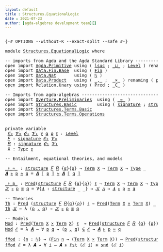 ```yaml
---
layout: default
title : Structures.EquationalLogic
date : 2021-07-23
author: [agda-algebras development team][]
---
```


<pre class="Agda">

<a id="136" class="Symbol">{-#</a> <a id="140" class="Keyword">OPTIONS</a> <a id="148" class="Pragma">--without-K</a> <a id="160" class="Pragma">--exact-split</a> <a id="174" class="Pragma">--safe</a> <a id="181" class="Symbol">#-}</a>

<a id="186" class="Keyword">module</a> <a id="193" href="Structures.EquationalLogic.html" class="Module">Structures.EquationalLogic</a> <a id="220" class="Keyword">where</a>

<a id="227" class="Comment">-- imports from Agda and the Agda Standard Library -------------------------------------------</a>
<a id="322" class="Keyword">open</a> <a id="327" class="Keyword">import</a> <a id="334" href="Agda.Primitive.html" class="Module">Agda.Primitive</a> <a id="349" class="Keyword">using</a> <a id="355" class="Symbol">(</a> <a id="357" href="Agda.Primitive.html#780" class="Primitive">lsuc</a> <a id="362" class="Symbol">;</a> <a id="364" href="Agda.Primitive.html#810" class="Primitive Operator">_⊔_</a> <a id="368" class="Symbol">;</a> <a id="370" href="Agda.Primitive.html#597" class="Postulate">Level</a> <a id="376" class="Symbol">)</a> <a id="378" class="Keyword">renaming</a> <a id="387" class="Symbol">(</a> <a id="389" href="Agda.Primitive.html#326" class="Primitive">Set</a> <a id="393" class="Symbol">to</a> <a id="396" class="Primitive">Type</a> <a id="401" class="Symbol">)</a>
<a id="403" class="Keyword">open</a> <a id="408" class="Keyword">import</a> <a id="415" href="Data.Fin.Base.html" class="Module">Data.Fin.Base</a>  <a id="430" class="Keyword">using</a> <a id="436" class="Symbol">(</a> <a id="438" href="Data.Fin.Base.html#1126" class="Datatype">Fin</a> <a id="442" class="Symbol">)</a>
<a id="444" class="Keyword">open</a> <a id="449" class="Keyword">import</a> <a id="456" href="Data.Nat.html" class="Module">Data.Nat</a>       <a id="471" class="Keyword">using</a> <a id="477" class="Symbol">(</a> <a id="479" href="Agda.Builtin.Nat.html#192" class="Datatype">ℕ</a> <a id="481" class="Symbol">)</a>
<a id="483" class="Keyword">open</a> <a id="488" class="Keyword">import</a> <a id="495" href="Data.Product.html" class="Module">Data.Product</a>   <a id="510" class="Keyword">using</a> <a id="516" class="Symbol">(</a> <a id="518" href="Agda.Builtin.Sigma.html#236" class="InductiveConstructor Operator">_,_</a> <a id="522" class="Symbol">;</a>  <a id="525" href="Data.Product.html#1167" class="Function Operator">_×_</a> <a id="529" class="Symbol">)</a> <a id="531" class="Keyword">renaming</a> <a id="540" class="Symbol">(</a> <a id="542" href="Agda.Builtin.Sigma.html#252" class="Field">proj₁</a> <a id="548" class="Symbol">to</a> <a id="551" class="Field">fst</a> <a id="555" class="Symbol">;</a> <a id="557" href="Agda.Builtin.Sigma.html#264" class="Field">proj₂</a> <a id="563" class="Symbol">to</a> <a id="566" class="Field">snd</a> <a id="570" class="Symbol">)</a>
<a id="572" class="Keyword">open</a> <a id="577" class="Keyword">import</a> <a id="584" href="Relation.Unary.html" class="Module">Relation.Unary</a> <a id="599" class="Keyword">using</a> <a id="605" class="Symbol">(</a> <a id="607" href="Relation.Unary.html#1101" class="Function">Pred</a> <a id="612" class="Symbol">;</a> <a id="614" href="Relation.Unary.html#1523" class="Function Operator">_∈_</a> <a id="618" class="Symbol">)</a>

<a id="621" class="Comment">-- Imports from agda-algebras --------------------------------------</a>
<a id="690" class="Keyword">open</a> <a id="695" class="Keyword">import</a> <a id="702" href="Overture.Preliminaries.html" class="Module">Overture.Preliminaries</a>  <a id="726" class="Keyword">using</a> <a id="732" class="Symbol">(</a> <a id="734" href="Overture.Preliminaries.html#9422" class="Function Operator">_≈_</a> <a id="738" class="Symbol">)</a>
<a id="740" class="Keyword">open</a> <a id="745" class="Keyword">import</a> <a id="752" href="Structures.Basic.html" class="Module">Structures.Basic</a>        <a id="776" class="Keyword">using</a> <a id="782" class="Symbol">(</a> <a id="784" href="Structures.Basic.html#1124" class="Record">signature</a> <a id="794" class="Symbol">;</a> <a id="796" href="Structures.Basic.html#1458" class="Record">structure</a> <a id="806" class="Symbol">;</a> <a id="808" href="Structures.Basic.html#2090" class="Function Operator">_ᵒ_</a> <a id="812" class="Symbol">)</a>
<a id="814" class="Keyword">open</a> <a id="819" class="Keyword">import</a> <a id="826" href="Structures.Terms.Basic.html" class="Module">Structures.Terms.Basic</a>
<a id="849" class="Keyword">open</a> <a id="854" class="Keyword">import</a> <a id="861" href="Structures.Terms.Operations.html" class="Module">Structures.Terms.Operations</a>


<a id="891" class="Keyword">private</a> <a id="899" class="Keyword">variable</a>
 <a id="909" href="Structures.EquationalLogic.html#909" class="Generalizable">𝓞₀</a> <a id="912" href="Structures.EquationalLogic.html#912" class="Generalizable">𝓥₀</a> <a id="915" href="Structures.EquationalLogic.html#915" class="Generalizable">𝓞₁</a> <a id="918" href="Structures.EquationalLogic.html#918" class="Generalizable">𝓥₁</a> <a id="921" href="Structures.EquationalLogic.html#921" class="Generalizable">χ</a> <a id="923" href="Structures.EquationalLogic.html#923" class="Generalizable">α</a> <a id="925" href="Structures.EquationalLogic.html#925" class="Generalizable">ρ</a> <a id="927" href="Structures.EquationalLogic.html#927" class="Generalizable">ℓ</a> <a id="929" class="Symbol">:</a> <a id="931" href="Agda.Primitive.html#597" class="Postulate">Level</a>
 <a id="938" href="Structures.EquationalLogic.html#938" class="Generalizable">𝐹</a> <a id="940" class="Symbol">:</a> <a id="942" href="Structures.Basic.html#1124" class="Record">signature</a> <a id="952" href="Structures.EquationalLogic.html#909" class="Generalizable">𝓞₀</a> <a id="955" href="Structures.EquationalLogic.html#912" class="Generalizable">𝓥₀</a>
 <a id="959" href="Structures.EquationalLogic.html#959" class="Generalizable">𝑅</a> <a id="961" class="Symbol">:</a> <a id="963" href="Structures.Basic.html#1124" class="Record">signature</a> <a id="973" href="Structures.EquationalLogic.html#915" class="Generalizable">𝓞₁</a> <a id="976" href="Structures.EquationalLogic.html#918" class="Generalizable">𝓥₁</a>
 <a id="980" href="Structures.EquationalLogic.html#980" class="Generalizable">X</a> <a id="982" class="Symbol">:</a> <a id="984" href="Structures.EquationalLogic.html#396" class="Primitive">Type</a> <a id="989" href="Structures.EquationalLogic.html#921" class="Generalizable">χ</a>

<a id="992" class="Comment">-- Entailment, equational theories, and models</a>

<a id="_⊧_≈_"></a><a id="1040" href="Structures.EquationalLogic.html#1040" class="Function Operator">_⊧_≈_</a> <a id="1046" class="Symbol">:</a> <a id="1048" href="Structures.Basic.html#1458" class="Record">structure</a> <a id="1058" href="Structures.EquationalLogic.html#938" class="Generalizable">𝐹</a> <a id="1060" href="Structures.EquationalLogic.html#959" class="Generalizable">𝑅</a> <a id="1062" class="Symbol">{</a><a id="1063" href="Structures.EquationalLogic.html#923" class="Generalizable">α</a><a id="1064" class="Symbol">}{</a><a id="1066" href="Structures.EquationalLogic.html#925" class="Generalizable">ρ</a><a id="1067" class="Symbol">}</a> <a id="1069" class="Symbol">→</a> <a id="1071" href="Structures.Terms.Basic.html#443" class="Datatype">Term</a> <a id="1076" href="Structures.EquationalLogic.html#980" class="Generalizable">X</a> <a id="1078" class="Symbol">→</a> <a id="1080" href="Structures.Terms.Basic.html#443" class="Datatype">Term</a> <a id="1085" href="Structures.EquationalLogic.html#980" class="Generalizable">X</a> <a id="1087" class="Symbol">→</a> <a id="1089" href="Structures.EquationalLogic.html#396" class="Primitive">Type</a> <a id="1094" class="Symbol">_</a>
<a id="1096" href="Structures.EquationalLogic.html#1096" class="Bound">𝑨</a> <a id="1098" href="Structures.EquationalLogic.html#1040" class="Function Operator">⊧</a> <a id="1100" href="Structures.EquationalLogic.html#1100" class="Bound">p</a> <a id="1102" href="Structures.EquationalLogic.html#1040" class="Function Operator">≈</a> <a id="1104" href="Structures.EquationalLogic.html#1104" class="Bound">q</a> <a id="1106" class="Symbol">=</a> <a id="1108" href="Structures.EquationalLogic.html#1096" class="Bound">𝑨</a> <a id="1110" href="Structures.Terms.Operations.html#1197" class="Function Operator">⟦</a> <a id="1112" href="Structures.EquationalLogic.html#1100" class="Bound">p</a> <a id="1114" href="Structures.Terms.Operations.html#1197" class="Function Operator">⟧</a> <a id="1116" href="Overture.Preliminaries.html#9422" class="Function Operator">≈</a> <a id="1118" href="Structures.EquationalLogic.html#1096" class="Bound">𝑨</a> <a id="1120" href="Structures.Terms.Operations.html#1197" class="Function Operator">⟦</a> <a id="1122" href="Structures.EquationalLogic.html#1104" class="Bound">q</a> <a id="1124" href="Structures.Terms.Operations.html#1197" class="Function Operator">⟧</a>

<a id="_⊧_≋_"></a><a id="1127" href="Structures.EquationalLogic.html#1127" class="Function Operator">_⊧_≋_</a> <a id="1133" class="Symbol">:</a> <a id="1135" href="Relation.Unary.html#1101" class="Function">Pred</a><a id="1139" class="Symbol">(</a><a id="1140" href="Structures.Basic.html#1458" class="Record">structure</a> <a id="1150" href="Structures.EquationalLogic.html#938" class="Generalizable">𝐹</a> <a id="1152" href="Structures.EquationalLogic.html#959" class="Generalizable">𝑅</a> <a id="1154" class="Symbol">{</a><a id="1155" href="Structures.EquationalLogic.html#923" class="Generalizable">α</a><a id="1156" class="Symbol">}{</a><a id="1158" href="Structures.EquationalLogic.html#925" class="Generalizable">ρ</a><a id="1159" class="Symbol">})</a> <a id="1162" href="Structures.EquationalLogic.html#927" class="Generalizable">ℓ</a> <a id="1164" class="Symbol">→</a> <a id="1166" href="Structures.Terms.Basic.html#443" class="Datatype">Term</a> <a id="1171" href="Structures.EquationalLogic.html#980" class="Generalizable">X</a> <a id="1173" class="Symbol">→</a> <a id="1175" href="Structures.Terms.Basic.html#443" class="Datatype">Term</a> <a id="1180" href="Structures.EquationalLogic.html#980" class="Generalizable">X</a> <a id="1182" class="Symbol">→</a> <a id="1184" href="Structures.EquationalLogic.html#396" class="Primitive">Type</a> <a id="1189" class="Symbol">_</a>
<a id="1191" href="Structures.EquationalLogic.html#1191" class="Bound">𝒦</a> <a id="1193" href="Structures.EquationalLogic.html#1127" class="Function Operator">⊧</a> <a id="1195" href="Structures.EquationalLogic.html#1195" class="Bound">p</a> <a id="1197" href="Structures.EquationalLogic.html#1127" class="Function Operator">≋</a> <a id="1199" href="Structures.EquationalLogic.html#1199" class="Bound">q</a> <a id="1201" class="Symbol">=</a> <a id="1203" class="Symbol">∀{</a><a id="1205" href="Structures.EquationalLogic.html#1205" class="Bound">𝑨</a> <a id="1207" class="Symbol">:</a> <a id="1209" href="Structures.Basic.html#1458" class="Record">structure</a> <a id="1219" class="Symbol">_</a> <a id="1221" class="Symbol">_}</a> <a id="1224" class="Symbol">→</a> <a id="1226" href="Structures.EquationalLogic.html#1191" class="Bound">𝒦</a> <a id="1228" href="Structures.EquationalLogic.html#1205" class="Bound">𝑨</a> <a id="1230" class="Symbol">→</a> <a id="1232" href="Structures.EquationalLogic.html#1205" class="Bound">𝑨</a> <a id="1234" href="Structures.EquationalLogic.html#1040" class="Function Operator">⊧</a> <a id="1236" href="Structures.EquationalLogic.html#1195" class="Bound">p</a> <a id="1238" href="Structures.EquationalLogic.html#1040" class="Function Operator">≈</a> <a id="1240" href="Structures.EquationalLogic.html#1199" class="Bound">q</a>

<a id="1243" class="Comment">-- Theories</a>
<a id="Th"></a><a id="1255" href="Structures.EquationalLogic.html#1255" class="Function">Th</a> <a id="1258" class="Symbol">:</a> <a id="1260" href="Relation.Unary.html#1101" class="Function">Pred</a> <a id="1265" class="Symbol">(</a><a id="1266" href="Structures.Basic.html#1458" class="Record">structure</a> <a id="1276" href="Structures.EquationalLogic.html#938" class="Generalizable">𝐹</a> <a id="1278" href="Structures.EquationalLogic.html#959" class="Generalizable">𝑅</a><a id="1279" class="Symbol">{</a><a id="1280" href="Structures.EquationalLogic.html#923" class="Generalizable">α</a><a id="1281" class="Symbol">}{</a><a id="1283" href="Structures.EquationalLogic.html#925" class="Generalizable">ρ</a><a id="1284" class="Symbol">})</a> <a id="1287" href="Structures.EquationalLogic.html#927" class="Generalizable">ℓ</a> <a id="1289" class="Symbol">→</a> <a id="1291" href="Relation.Unary.html#1101" class="Function">Pred</a><a id="1295" class="Symbol">(</a><a id="1296" href="Structures.Terms.Basic.html#443" class="Datatype">Term</a> <a id="1301" href="Structures.EquationalLogic.html#980" class="Generalizable">X</a> <a id="1303" href="Data.Product.html#1167" class="Function Operator">×</a> <a id="1305" href="Structures.Terms.Basic.html#443" class="Datatype">Term</a> <a id="1310" href="Structures.EquationalLogic.html#980" class="Generalizable">X</a><a id="1311" class="Symbol">)</a> <a id="1313" class="Symbol">_</a> <a id="1315" class="Comment">-- (ℓ₁ ⊔ χ)</a>
<a id="1327" href="Structures.EquationalLogic.html#1255" class="Function">Th</a> <a id="1330" href="Structures.EquationalLogic.html#1330" class="Bound">𝒦</a> <a id="1332" class="Symbol">=</a> <a id="1334" class="Symbol">λ</a> <a id="1336" class="Symbol">(</a><a id="1337" href="Structures.EquationalLogic.html#1337" class="Bound">p</a> <a id="1339" href="Agda.Builtin.Sigma.html#236" class="InductiveConstructor Operator">,</a> <a id="1341" href="Structures.EquationalLogic.html#1341" class="Bound">q</a><a id="1342" class="Symbol">)</a> <a id="1344" class="Symbol">→</a> <a id="1346" href="Structures.EquationalLogic.html#1330" class="Bound">𝒦</a> <a id="1348" href="Structures.EquationalLogic.html#1127" class="Function Operator">⊧</a> <a id="1350" href="Structures.EquationalLogic.html#1337" class="Bound">p</a> <a id="1352" href="Structures.EquationalLogic.html#1127" class="Function Operator">≋</a> <a id="1354" href="Structures.EquationalLogic.html#1341" class="Bound">q</a>

<a id="1357" class="Comment">-- Models</a>
<a id="Mod"></a><a id="1367" href="Structures.EquationalLogic.html#1367" class="Function">Mod</a> <a id="1371" class="Symbol">:</a> <a id="1373" href="Relation.Unary.html#1101" class="Function">Pred</a><a id="1377" class="Symbol">(</a><a id="1378" href="Structures.Terms.Basic.html#443" class="Datatype">Term</a> <a id="1383" href="Structures.EquationalLogic.html#980" class="Generalizable">X</a> <a id="1385" href="Data.Product.html#1167" class="Function Operator">×</a> <a id="1387" href="Structures.Terms.Basic.html#443" class="Datatype">Term</a> <a id="1392" href="Structures.EquationalLogic.html#980" class="Generalizable">X</a><a id="1393" class="Symbol">)</a> <a id="1395" href="Structures.EquationalLogic.html#927" class="Generalizable">ℓ</a>  <a id="1398" class="Symbol">→</a> <a id="1400" href="Relation.Unary.html#1101" class="Function">Pred</a><a id="1404" class="Symbol">(</a><a id="1405" href="Structures.Basic.html#1458" class="Record">structure</a> <a id="1415" href="Structures.EquationalLogic.html#938" class="Generalizable">𝐹</a> <a id="1417" href="Structures.EquationalLogic.html#959" class="Generalizable">𝑅</a> <a id="1419" class="Symbol">{</a><a id="1420" href="Structures.EquationalLogic.html#923" class="Generalizable">α</a><a id="1421" class="Symbol">}</a> <a id="1423" class="Symbol">{</a><a id="1424" href="Structures.EquationalLogic.html#925" class="Generalizable">ρ</a><a id="1425" class="Symbol">})</a> <a id="1428" class="Symbol">_</a>  <a id="1431" class="Comment">-- (χ ⊔ ℓ₀)</a>
<a id="1443" href="Structures.EquationalLogic.html#1367" class="Function">Mod</a> <a id="1447" href="Structures.EquationalLogic.html#1447" class="Bound">ℰ</a> <a id="1449" class="Symbol">=</a> <a id="1451" class="Symbol">λ</a> <a id="1453" href="Structures.EquationalLogic.html#1453" class="Bound">𝑨</a> <a id="1455" class="Symbol">→</a> <a id="1457" class="Symbol">∀</a> <a id="1459" href="Structures.EquationalLogic.html#1459" class="Bound">p</a> <a id="1461" href="Structures.EquationalLogic.html#1461" class="Bound">q</a> <a id="1463" class="Symbol">→</a> <a id="1465" class="Symbol">(</a><a id="1466" href="Structures.EquationalLogic.html#1459" class="Bound">p</a> <a id="1468" href="Agda.Builtin.Sigma.html#236" class="InductiveConstructor Operator">,</a> <a id="1470" href="Structures.EquationalLogic.html#1461" class="Bound">q</a><a id="1471" class="Symbol">)</a> <a id="1473" href="Relation.Unary.html#1523" class="Function Operator">∈</a> <a id="1475" href="Structures.EquationalLogic.html#1447" class="Bound">ℰ</a> <a id="1477" class="Symbol">→</a> <a id="1479" href="Structures.EquationalLogic.html#1453" class="Bound">𝑨</a> <a id="1481" href="Structures.EquationalLogic.html#1040" class="Function Operator">⊧</a> <a id="1483" href="Structures.EquationalLogic.html#1459" class="Bound">p</a> <a id="1485" href="Structures.EquationalLogic.html#1040" class="Function Operator">≈</a> <a id="1487" href="Structures.EquationalLogic.html#1461" class="Bound">q</a>

<a id="fMod"></a><a id="1490" href="Structures.EquationalLogic.html#1490" class="Function">fMod</a> <a id="1495" class="Symbol">:</a> <a id="1497" class="Symbol">{</a><a id="1498" href="Structures.EquationalLogic.html#1498" class="Bound">n</a> <a id="1500" class="Symbol">:</a> <a id="1502" href="Agda.Builtin.Nat.html#192" class="Datatype">ℕ</a><a id="1503" class="Symbol">}</a> <a id="1505" class="Symbol">→</a> <a id="1507" class="Symbol">(</a><a id="1508" href="Data.Fin.Base.html#1126" class="Datatype">Fin</a> <a id="1512" href="Structures.EquationalLogic.html#1498" class="Bound">n</a> <a id="1514" class="Symbol">→</a> <a id="1516" class="Symbol">(</a><a id="1517" href="Structures.Terms.Basic.html#443" class="Datatype">Term</a> <a id="1522" href="Structures.EquationalLogic.html#980" class="Generalizable">X</a> <a id="1524" href="Data.Product.html#1167" class="Function Operator">×</a> <a id="1526" href="Structures.Terms.Basic.html#443" class="Datatype">Term</a> <a id="1531" href="Structures.EquationalLogic.html#980" class="Generalizable">X</a><a id="1532" class="Symbol">))</a> <a id="1535" class="Symbol">→</a> <a id="1537" href="Relation.Unary.html#1101" class="Function">Pred</a><a id="1541" class="Symbol">(</a><a id="1542" href="Structures.Basic.html#1458" class="Record">structure</a> <a id="1552" href="Structures.EquationalLogic.html#938" class="Generalizable">𝐹</a> <a id="1554" href="Structures.EquationalLogic.html#959" class="Generalizable">𝑅</a> <a id="1556" class="Symbol">{</a><a id="1557" href="Structures.EquationalLogic.html#923" class="Generalizable">α</a><a id="1558" class="Symbol">}</a> <a id="1560" class="Symbol">{</a><a id="1561" href="Structures.EquationalLogic.html#925" class="Generalizable">ρ</a><a id="1562" class="Symbol">})</a> <a id="1565" class="Symbol">_</a>
<a id="1567" href="Structures.EquationalLogic.html#1490" class="Function">fMod</a> <a id="1572" href="Structures.EquationalLogic.html#1572" class="Bound">ℰ</a> <a id="1574" class="Symbol">=</a> <a id="1576" class="Symbol">λ</a> <a id="1578" href="Structures.EquationalLogic.html#1578" class="Bound">𝑨</a> <a id="1580" class="Symbol">→</a> <a id="1582" class="Symbol">∀</a> <a id="1584" href="Structures.EquationalLogic.html#1584" class="Bound">i</a> <a id="1586" class="Symbol">→</a> <a id="1588" href="Structures.EquationalLogic.html#1578" class="Bound">𝑨</a> <a id="1590" href="Structures.EquationalLogic.html#1040" class="Function Operator">⊧</a> <a id="1592" href="Structures.EquationalLogic.html#551" class="Field">fst</a> <a id="1596" class="Symbol">(</a><a id="1597" href="Structures.EquationalLogic.html#1572" class="Bound">ℰ</a> <a id="1599" href="Structures.EquationalLogic.html#1584" class="Bound">i</a><a id="1600" class="Symbol">)</a> <a id="1602" href="Structures.EquationalLogic.html#1040" class="Function Operator">≈</a> <a id="1604" href="Structures.EquationalLogic.html#566" class="Field">snd</a> <a id="1608" class="Symbol">(</a><a id="1609" href="Structures.EquationalLogic.html#1572" class="Bound">ℰ</a> <a id="1611" href="Structures.EquationalLogic.html#1584" class="Bound">i</a><a id="1612" class="Symbol">)</a>

</pre>
